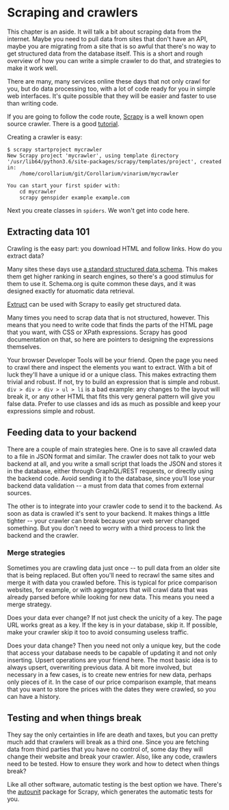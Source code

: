 # Scraping and crawlers

This chapter is an aside. It will talk a bit about scraping data from the internet. Maybe you need to pull data from sites that don't have an API, maybe you are migrating from a site that is so awful that there's no way to get structured data from the database itself. This is a short and rough overview of how you can write a simple crawler to do that, and strategies to make it work well.

There are many, many services online these days that not only crawl for you, but do data processing too, with a lot of code ready for you in simple web interfaces. It's quite possible that they will be easier and faster to use than writing code.

If you are going to follow the code route, [Scrapy](https://docs.scrapy.org) is a well known open source crawler. There is a good [tutorial](https://docs.scrapy.org/en/latest/intro/tutorial.html).

Creating a crawler is easy:

```shell
$ scrapy startproject mycrawler
New Scrapy project 'mycrawler', using template directory '/usr/lib64/python3.6/site-packages/scrapy/templates/project', created in:
    /home/corollarium/git/Corollarium/vinarium/mycrawler

You can start your first spider with:
    cd mycrawler
    scrapy genspider example example.com
```

Next you create classes in `spiders`. We won't get into code here.

## Extracting data 101

Crawling is the easy part: you download HTML and follow links. How do you extract data?

Many sites these days use [a standard structured data schema](https://schema.org). This makes them get higher ranking in search engines, so there's a good stimulus for them to use it. Schema.org is quite common these days, and it was designed exactly for atuomatic data retrieval.

[Extruct](https://github.com/scrapinghub/extruct) can be used with Scrapy to easily get structured data.

Many times you need to scrap data that is not structured, however. This means that you need to write code that finds the parts of the HTML page that you want, with CSS or XPath expressions. Scrapy has good documentation on that, so here are pointers to designing the expressions themselves.

Your browser Developer Tools will be your friend. Open the page you need to crawl there and inspect the elements you want to extract. With a bit of luck they'll have a unique id or a unique class. This makes extracting them trivial and robust. If not, try to build an expression that is simple and robust. `div > div > div > ul > li` is a bad example: any changes to the layout will break it, or any other HTML that fits this very general pattern will give you false data. Prefer to use classes and ids as much as possible and keep your expressions simple and robust.

## Feeding data to your backend

There are a couple of main strategies here. One is to save all crawled data to a file in JSON format and similar. The crawler does not talk to your web backend at all, and you write a small script that loads the JSON and stores it in the database, either through GraphQL/REST requests, or directly using the backend code. Avoid sending it to the database, since you'll lose your backend data validation -- a must from data that comes from external sources.

The other is to integrate into your crawler code to send it to the backend. As soon as data is crawled it's sent to your backend. It makes things a little tighter -- your crawler can break because your web server changed something. But you don't need to worry with a third process to link the backend and the crawler.

### Merge strategies

Sometimes you are crawling data just once -- to pull data from an older site that is being replaced. But often you'll need to recrawl the same sites and merge it with data you crawled before. This is typical for price comparison websites, for example, or with aggregators that will crawl data that was already parsed before while looking for new data. This means you need a merge strategy.

Does your data ever change? If not just check the unicity of a key. The page URL works great as a key. If the key is in your database, skip it. If possible, make your crawler skip it too to avoid consuming useless traffic.

Does your data change? Then you need not only a unique key, but the code that access your database needs to be capable of updating it and not only inserting. Upsert operations are your friend here. The most basic idea is to always upsert, overwriting previous data. A bit more involved, but necessary in a few cases, is to create new entries for new data, perhaps only pieces of it. In the case of our price comparison example, that means that you want to store the prices with the dates they were crawled, so you can have a history.

## Testing and when things break

They say the only certainties in life are death and taxes, but you can pretty much add that crawlers will break as a third one. Since you are fetching data from third parties that you have no control of, some day they will change their website and break your crawler. Also, like any code, crawlers need to be tested. How to ensure they work and how to detect when things break?

Like all other software, automatic testing is the best option we have. There's the [autounit](https://github.com/scrapinghub/scrapy-autounit) package for Scrapy, which generates the automatic tests for you.
